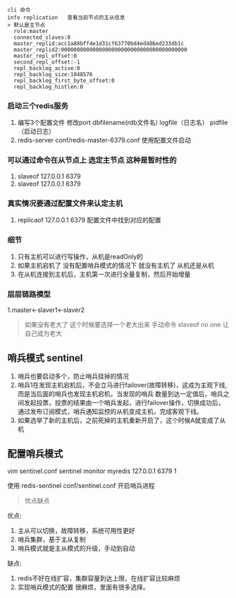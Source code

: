 ```
cli 命令
info replication   查看当前节点的主从信息
> 默认是主节点
  role:master
  connected_slaves:0
  master_replid:acc1a88bff4e1d31cf63770bd4ed486ed233db1c
  master_replid2:0000000000000000000000000000000000000000
  master_repl_offset:0
  second_repl_offset:-1
  repl_backlog_active:0
  repl_backlog_size:1048576
  repl_backlog_first_byte_offset:0
  repl_backlog_histlen:0
```

### 启动三个redis服务  
1. 编写3个配置文件 修改port  dbfilename(rdb文件名)  logfile（日志名） pidfile（启动日志）
2. redis-server conf/redis-master-6379.conf  使用配置文件启动

### 可以通过命令在从节点上 选定主节点  这种是暂时性的
1. slaveof 127.0.0.1 6379
2. slaveof 127.0.0.1 6379


### 真实情况要通过配置文件来认定主机
1. replicaof 127.0.0.1 6379   配置文件中找到对应的配置

### 细节
1. 只有主机可以进行写操作，从机是readOnly的
2. 如果主机宕机了 没有配置哨兵模式的情况下 就没有主机了 从机还是从机
3. 在从机连接到主机后，主机第一次进行全量复制，然后开始增量


### 层层链路模型
1.master<-slaver1<-slaver2


> 如果没有老大了 这个时候要选择一个老大出来
手动命令 slaveof no one 让自己成为老大  


## 哨兵模式 sentinel

1. 哨兵也要启动多个，防止哨兵挂掉的情况
2. 哨兵1在发现主机宕机后，不会立马进行failover(故障转移)，这成为主观下线,而是当后面的哨兵也发现主机宕机，当发现的哨兵
数量到达一定值后，哨兵之间发起投票，投票的结果由一个哨兵发起，进行failover操作，切换成功后，
通过发布订阅模式，哨兵通知监控的从机变成主机，完成客观下线。
3. 如果选举了新的主机后，之前死掉的主机重新开启了，这个时候A就变成了从机

## 配置哨兵模式
vim sentinel.conf
sentinel monitor myredis 127.0.0.1 6379 1

使用 redis-sentinel conf/sentinel.conf 开启哨兵进程

> 优点缺点 
 
优点:
1. 主从可以切换，故障转移，系统可用性更好
2. 哨兵集群，基于主从复制
3. 哨兵模式就是主从模式的升级，手动到自动 

缺点:
1. redis不好在线扩容，集群容量到达上限，在线扩容比较麻烦 
2. 实现哨兵模式的配置 很麻烦，里面有很多选择。








